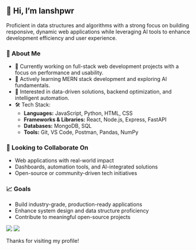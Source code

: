 ## 👋 Hi, I’m Ianshpwr

Proficient in data structures and algorithms with a strong focus on building responsive, dynamic web applications while leveraging AI tools to enhance development efficiency and user experience.

### 💼 About Me

- 🔭 Currently working on full-stack web development projects with a focus on performance and usability.
- 🌱 Actively learning MERN stack development and exploring AI fundamentals.
- 🧠 Interested in data-driven solutions, backend optimization, and intelligent automation.
- 🛠️ Tech Stack:
  - **Languages:** JavaScript, Python, HTML, CSS
  - **Frameworks & Libraries:** React, Node.js, Express, FastAPI
  - **Databases:** MongoDB, SQL
  - **Tools:** Git, VS Code, Postman, Pandas, NumPy

### 🤝 Looking to Collaborate On

- Web applications with real-world impact
- Dashboards, automation tools, and AI-integrated solutions
- Open-source or community-driven tech initiatives

### 📈 Goals

- Build industry-grade, production-ready applications
- Enhance system design and data structure proficiency
- Contribute to meaningful open-source projects


<img src="https://github-readme-streak-stats.herokuapp.com/?user=ianshpwr&theme=blue-green&hide_border=false">
<img src="https://github-readme-streak-stats.herokuapp.com/?user=ianshpwr&theme=blue-green&hide_border=false](https://github-readme-stats.vercel.app/api?username=ianshpwr&theme=blue-green&hide_border=false&include_all_commits=true&count_private=true">

Thanks for visiting my profile!
